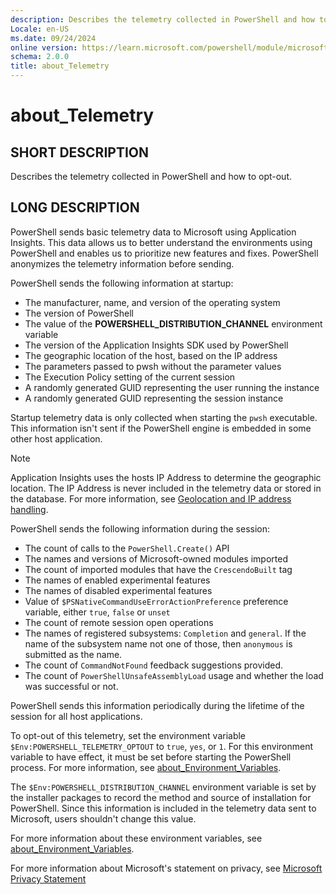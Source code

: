 ```yaml
---
description: Describes the telemetry collected in PowerShell and how to opt-out.
Locale: en-US
ms.date: 09/24/2024
online version: https://learn.microsoft.com/powershell/module/microsoft.powershell.core/about/about_telemetry?view=powershell-7.5&WT.mc_id=ps-gethelp
schema: 2.0.0
title: about_Telemetry
---
```

# about_Telemetry

## SHORT DESCRIPTION

Describes the telemetry collected in PowerShell and how to opt-out.

## LONG DESCRIPTION

PowerShell sends basic telemetry data to Microsoft using Application Insights.
This data allows us to better understand the environments using PowerShell and
enables us to prioritize new features and fixes. PowerShell anonymizes the
telemetry information before sending.

PowerShell sends the following information at startup:

- The manufacturer, name, and version of the operating system
- The version of PowerShell
- The value of the **POWERSHELL_DISTRIBUTION_CHANNEL** environment variable
- The version of the Application Insights SDK used by PowerShell
- The geographic location of the host, based on the IP address
- The parameters passed to pwsh without the parameter values
- The Execution Policy setting of the current session
- A randomly generated GUID representing the user running the instance
- A randomly generated GUID representing the session instance

Startup telemetry data is only collected when starting the `pwsh` executable.
This information isn't sent if the PowerShell engine is embedded in some other
host application.

> [!NOTE]
> Application Insights uses the hosts IP Address to determine the geographic
> location. The IP Address is never included in the telemetry data or stored in
> the database. For more information, see
> [Geolocation and IP address handling][02].

PowerShell sends the following information during the session:

- The count of calls to the `PowerShell.Create()` API
- The names and versions of Microsoft-owned modules imported
- The count of imported modules that have the `CrescendoBuilt` tag
- The names of enabled experimental features
- The names of disabled experimental features
- Value of `$PSNativeCommandUseErrorActionPreference` preference variable,
  either `true`, `false` or `unset`
- The count of remote session open operations
- The names of registered subsystems: `Completion` and `general`. If the name
  of the subsystem name not one of those, then `anonymous` is submitted as the
  name.
- The count of `CommandNotFound` feedback suggestions provided.
- The count of `PowerShellUnsafeAssemblyLoad` usage and whether the load was
  successful or not.

PowerShell sends this information periodically during the lifetime of the
session for all host applications.

To opt-out of this telemetry, set the environment variable
`$Env:POWERSHELL_TELEMETRY_OPTOUT` to `true`, `yes`, or `1`. For this
environment variable to have effect, it must be set before starting the
PowerShell process. For more information, see
[about_Environment_Variables][01].

The `$Env:POWERSHELL_DISTRIBUTION_CHANNEL` environment variable is set by the
installer packages to record the method and source of installation for
PowerShell. Since this information is included in the telemetry data sent to
Microsoft, users shouldn't change this value.

For more information about these environment variables, see
[about_Environment_Variables][01].

For more information about Microsoft's statement on privacy, see
[Microsoft Privacy Statement][03]

<!-- link references -->
[01]: about_Environment_Variables.md#powershell-environment-variables
[02]: /azure/azure-monitor/app/ip-collection?tabs=net
[03]: https://privacy.microsoft.com/privacystatement
